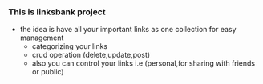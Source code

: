 ### This is linksbank project

- the idea is have all your important links as one  collection for easy management
   - categorizing your links 
   - crud operation (delete,update,post)
   - also you can control your links i.e (personal,for sharing with friends or public)
